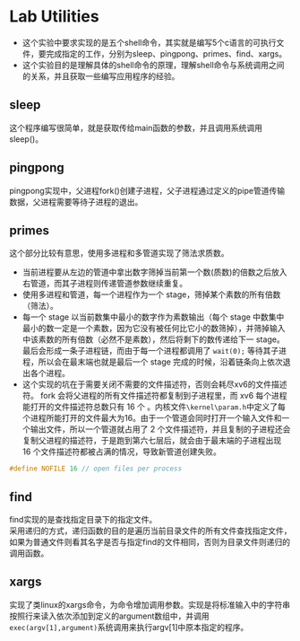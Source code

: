 # Lab Utilities
- 这个实验中要求实现的是五个shell命令，其实就是编写5个c语言的可执行文件，要完成指定的工作，分别为sleep、pingpong、primes、find、xargs。
- 这个实验目的是理解具体的shell命令的原理，理解shell命令与系统调用之间的关系，并且获取一些编写应用程序的经验。
## sleep
这个程序编写很简单，就是获取传给main函数的参数，并且调用系统调用sleep()。
## pingpong
pingpong实现中，父进程fork()创建子进程，父子进程通过定义的pipe管道传输数据，父进程需要等待子进程的退出。
## primes
这个部分比较有意思，使用多进程和多管道实现了筛法求质数。   
- 当前进程要从左边的管道中拿出数字筛掉当前第一个数(质数)的倍数之后放入右管道，而其子进程则传递管道参数继续重复。
- 使用多进程和管道，每一个进程作为一个 stage，筛掉某个素数的所有倍数（筛法）。
- 每一个 stage 以当前数集中最小的数字作为素数输出（每个 stage 中数集中最小的数一定是一个素数，因为它没有被任何比它小的数筛掉），并筛掉输入中该素数的所有倍数（必然不是素数），然后将剩下的数传递给下一 stage。最后会形成一条子进程链，而由于每一个进程都调用了 `wait(0);` 等待其子进程，所以会在最末端也就是最后一个 stage 完成的时候，沿着链条向上依次退出各个进程。
- 这个实现的坑在于需要关闭不需要的文件描述符，否则会耗尽xv6的文件描述符。
fork 会将父进程的所有文件描述符都复制到子进程里，而 xv6 每个进程能打开的文件描述符总数只有 16 个 。内核文件`\kernel\param.h`中定义了每个进程所能打开的文件最大为16。由于一个管道会同时打开一个输入文件和一个输出文件，所以一个管道就占用了 2 个文件描述符，并且复制的子进程还会复制父进程的描述符，于是跑到第六七层后，就会由于最末端的子进程出现 16 个文件描述符都被占满的情况，导致新管道创建失败。

```c
#define NOFILE 16 // open files per process
```
## find
find实现的是查找指定目录下的指定文件。      
采用递归的方式，递归函数的目的是遍历当前目录文件的所有文件查找指定文件，如果为普通文件则看其名字是否与指定find的文件相同，否则为目录文件则递归的调用函数。

## xargs
实现了类linux的xargs命令，为命令增加调用参数。实现是将标准输入中的字符串按照行来读入依次添加到定义的argument数组中，并调用`exec(argv[1],argument)`系统调用来执行argv\[1\]中原本指定的程序。
